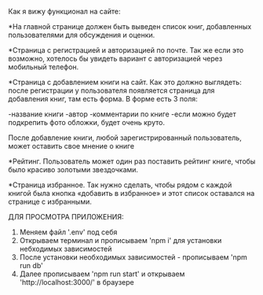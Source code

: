Как я вижу функционал на сайте:

*На главной странице должен быть выведен список книг, добавленных пользователями для обсуждения и оценки.

*Страница с регистрацией и авторизацией по почте. Так же если это возможно, хотелось бы увидеть вариант с авторизацией через мобильный телефон.

*Страница с добавлением книги на сайт. Как это должно выглядеть: после регистрации у пользователя появляется страница для добавления книг, там есть форма. В форме есть 3 поля:

   -название книги
   -автор
   -комментарии по книге
   -если можно будет подкрепить фото обложки, будет очень круто.

После добавление книги, любой зарегистрированный пользователь, может оставить свое мнение о книге

*Рейтинг. Пользователь может один раз поставить рейтинг книге, чтобы было красиво золотыми звездочками.

*Страница избранное. Так нужно сделать, чтобы рядом с каждой книгой была кнопка «добавить в избранное» и этот список оставался на странице с избранными.

ДЛЯ ПРОСМОТРА ПРИЛОЖЕНИЯ:

1. Меняем файл '.env' под себя
2. Открываем терминал и прописываем 'npm i' для установки небходимых зависимостей
3. После установки необходимых зависимостей - прописываем 'npm run db'
4. Далее прописываем 'npm run start' и открываем 'http://localhost:3000/' в браузере
